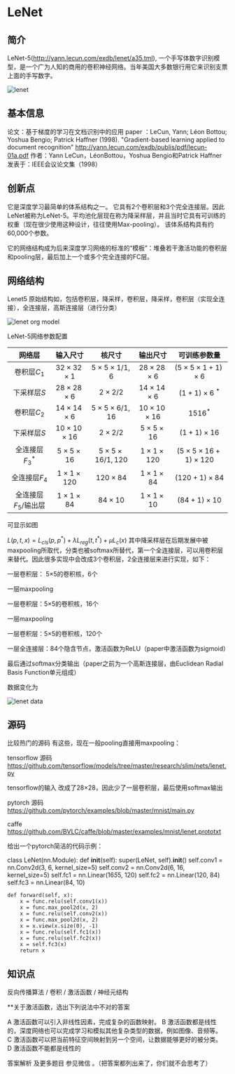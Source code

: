
# LeNet

## 简介
LeNet-5(http://yann.lecun.com/exdb/lenet/a35.tml), 一个手写体数字识别模型，是一个广为人知的商用的卷积神经网络。当年美国大多数银行用它来识别支票上面的手写数字。

![lenet](http://yann.lecun.com/exdb/lenet/gifs/a35.gif)


## 基本信息
论文：基于梯度的学习在文档识别中的应用
paper ：LeCun, Yann; Léon Bottou; Yoshua Bengio; Patrick Haffner (1998). "Gradient-based learning applied to document recognition"
http://yann.lecun.com/exdb/publis/pdf/lecun-01a.pdf
作者：Yann LeCun，LéonBottou，Yoshua Bengio和Patrick Haffner
发表于：IEEE会议论文集（1998）

## 创新点

它是深度学习最简单的体系结构之一。 它具有2个卷积层和3个完全连接层。因此LeNet被称为LeNet-5。平均池化层现在称为降采样层，并且当时它具有可训练的权重（现在很少使用这种设计，往往使用Max-pooling）。 该体系结构具有约60,000个参数。


它的网络结构成为后来深度学习网络的标准的“模板”：堆叠若干激活功能的卷积层和pooling层，最后加上一个或多个完全连接的FC层。


## 网络结构


Lenet5 原始结构如，包括卷积层，降采样，卷积层，降采样，卷积层（实现全连接），全连接层，高斯连接层（进行分类）

![lenet org model](https://github.com/weslynn/graphic-deep-neural-network/blob/master/pic/basicpic/lenet-org.jpg)


LeNet-5网络参数配置

|     网络层      |       输入尺寸       |          核尺寸          |       输出尺寸       |          可训练参数量           |
| :-------------: | :------------------: | :----------------------: | :------------------: | :-----------------------------: |
|   卷积层$C_1$   | $32\times32\times1$  |  $5\times5\times1/1,6$   | $28\times28\times6$  |  $(5\times5\times1+1)\times6$   |
|  下采样层$S$  | $28\times28\times6$  |       $2\times2/2$       | $14\times14\times6$  |       $(1+1)\times6$ $^*$       |
|   卷积层$C_2$   | $14\times14\times6$  |  $5\times5\times6/1,16$  | $10\times10\times16$ |            $1516^*$             |
|  下采样层$S$  | $10\times10\times16$ |       $2\times2/2$       |  $5\times5\times16$  |         $(1+1)\times16$         |
|  全连接层$F_3$$^*$ |  $5\times5\times16$  | $5\times5\times16/1,120$ | $1\times1\times120$  | $(5\times5\times16+1)\times120$ |
|  全连接层$F_4$  | $1\times1\times120$  |      $120\times84$       |  $1\times1\times84$  |        $(120+1)\times84$        |
| 全连接层$F_5$/输出层|  $1\times1\times84$  |       $84\times10$       |  $1\times1\times10$  |        $(84+1)\times10$         |


可显示如图

$L(p, t, x) = L_{cls}(p, p^*) + {\lambda}L_{reg}(t, t^*) + {\mu}L_c(x)$
其中降采样层在后期发展中被maxpooling所取代，分类也被softmax所替代，第一个全连接层，可以用卷积层来替代。因此很多实现中会改成3个卷积层，2全连接层来进行实现，如下：

一层卷积层： 5×5的卷积核，6个

一层maxpooling

一层卷积层：5×5的卷积核，16个

一层maxpooling

一层卷积层：5×5的卷积核，120个

一层全连接层：84个隐含节点，激活函数为ReLU（paper中激活函数为sigmoid）

最后通过softmax分类输出（paper之前为一个高斯连接层，由Euclidean Radial Basis Function单元组成）



数据变化为

![lenet data](https://github.com/weslynn/graphic-deep-neural-network/blob/master/modelpic/lenet_data2.png)

## 源码
比较热门的源码 有这些，现在一般pooling直接用maxpooling：

tensorflow 源码 https://github.com/tensorflow/models/tree/master/research/slim/nets/lenet.py

tensorflow的输入 改成了28×28，因此少了一层卷积层，最后使用softmax输出

pytorch 源码 https://github.com/pytorch/examples/blob/master/mnist/main.py

caffe https://github.com/BVLC/caffe/blob/master/examples/mnist/lenet.prototxt


给出一个pytorch简洁的代码示例：

class LeNet(nn.Module):
    def __init__(self):
        super(LeNet, self).__init__()
        self.conv1 = nn.Conv2d(3, 6, kernel_size=5)
        self.conv2 = nn.Conv2d(6, 16, kernel_size=5)
        self.fc1 = nn.Linear(16*5*5, 120)
        self.fc2 = nn.Linear(120, 84)
        self.fc3 = nn.Linear(84, 10)

    def forward(self, x):
        x = func.relu(self.conv1(x))
        x = func.max_pool2d(x, 2)
        x = func.relu(self.conv2(x))
        x = func.max_pool2d(x, 2)
        x = x.view(x.size(0), -1)
        x = func.relu(self.fc1(x))
        x = func.relu(self.fc2(x))
        x = self.fc3(x)
        return x

## 知识点  

反向传播算法  /  卷积  / 激活函数  / 神经元结构  


**关于激活函数，选出下列说法中不对的答案

A 激活函数可以引入非线性因素，完成复杂的函数映射。
B 激活函数都是线性的，深度网络也可以完成学习和模拟其他复杂类型的数据，例如图像、音频等。
C 激活函数可以把当前特征空间映射到另一个空间，让数据能够更好的被分类。
D 激活函数不能都是线性的



答案解析 及更多题目 参见微信 。（把答案都列出来了，你们就不会思考了）
